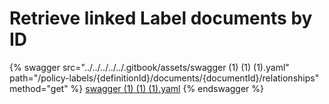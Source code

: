 # Retrieve linked Label documents by ID

{% swagger src="../../../../../.gitbook/assets/swagger (1) (1) (1).yaml" path="/policy-labels/{definitionId}/documents/{documentId}/relationships" method="get" %}
[swagger (1) (1) (1).yaml](<../../../../../.gitbook/assets/swagger (1) (1) (1).yaml>)
{% endswagger %}
